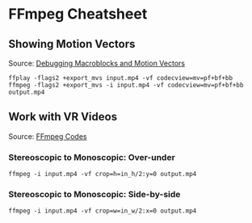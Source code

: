 # FFmpeg Cheatsheet

## Showing Motion Vectors

Source: [Debugging Macroblocks and Motion Vectors](https://trac.ffmpeg.org/wiki/Debug/MacroblocksAndMotionVectors)

```console
ffplay -flags2 +export_mvs input.mp4 -vf codecview=mv=pf+bf+bb
ffmpeg -flags2 +export_mvs -i input.mp4 -vf codecview=mv=pf+bf+bb output.mp4
```

## Work with VR Videos

Source: [FFmpeg Codes](https://www.vrtonung.de/en/ffmpeg-codes/)

### Stereoscopic to Monoscopic: Over-under

```console
ffmpeg -i input.mp4 -vf crop=h=in_h/2:y=0 output.mp4
```

### Stereoscopic to Monoscopic: Side-by-side

```console
ffmpeg -i input.mp4 -vf crop=w=in_w/2:x=0 output.mp4
```

